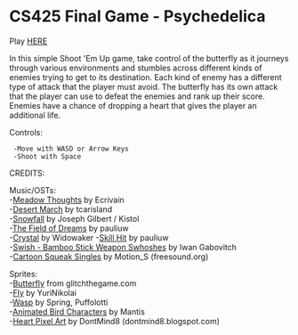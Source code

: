 # CS425 Final Game - Psychedelica

Play [HERE](https://stouma.github.io/CS425-Game/)

In this simple Shoot 'Em Up game, take control of the butterfly as it journeys through various environments
and stumbles across different kinds of enemies trying to get to its destination. Each kind of enemy has a
different type of attack that the player must avoid. The butterfly has its own attack that the player can use
to defeat the enemies and rank up their score. Enemies have a chance of dropping a heart that gives the player
an additional life.

Controls:  

	 -Move with WASD or Arrow Keys  
  	 -Shoot with Space

CREDITS:  

Music/OSTs:  
	-[Meadow Thoughts](https://opengameart.org/content/meadow-thoughts) by Ecrivain  
	-[Desert March](https://opengameart.org/content/desert-march) by tcarisland  
	-[Snowfall](https://opengameart.org/content/snowfall) by Joseph Gilbert / Kistol   
	-[The Field of Dreams](https://opengameart.org/content/the-field-of-dreams) by pauliuw    
	-[Crystal](https://freesound.org/people/Widowaker/sounds/459107/) by Widowaker
	-[Skill Hit](https://opengameart.org/content/skill-hit) by pauliuw  
	-[Swish - Bamboo Stick Weapon Swhoshes](https://opengameart.org/content/swish-bamboo-stick-weapon-swhoshes) by Iwan Gabovitch  
	-[Cartoon Squeak Singles](https://freesound.org/people/Motion_S/sounds/188001/) by Motion_S (freesound.org)  

Sprites:  
	-[Butterfly](https://www.glitchthegame.com/inhabitants/other/butterfly/) from glitchthegame.com  
	-[Fly](https://opengameart.org/content/fly-creature-animated) by YuriNikolai  
	-[Wasp](https://opengameart.org/content/wasp-0) by Spring, Puffolotti  
	-[Animated Bird Characters](https://opengameart.org/content/animated-bird-characters) by Mantis  
	-[Heart Pixel Art](https://opengameart.org/content/heart-pixel-art) by DontMind8 (dontmind8.blogspot.com)
